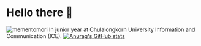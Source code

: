 # Hello there 👋
![mementomori](https://thematter.co/wp-content/uploads/2017/06/StillLifeWithASkull.jpg)
In junior year at Chulalongkorn University Information and Communication (ICE).
[![Anurag's GitHub stats](https://github-readme-stats.vercel.app/api?username=Pipp432)](https://github.com/anuraghazra/github-readme-stats)
<!--
**Pipp432/Pipp432** is a ✨ _special_ ✨ repository because its `README.md` (this file) appears on your GitHub profile.

Here are some ideas to get you started:

- 🔭 I’m currently working on ...
- 🌱 I’m currently learning ...
- 👯 I’m looking to collaborate on ...
- 🤔 I’m looking for help with ...
- 💬 Ask me about ...
- 📫 How to reach me: ...
- 😄 Pronouns: ...
- ⚡ Fun fact: ...
-->
